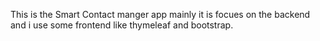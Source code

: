 This is the Smart Contact manger app
mainly it is focues on the backend and i use some frontend like thymeleaf and bootstrap.
